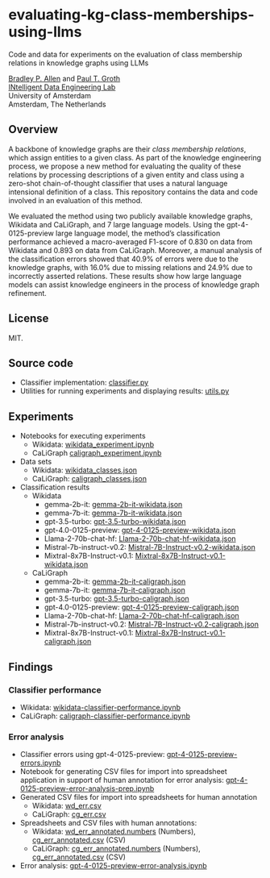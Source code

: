 # evaluating-kg-class-memberships-using-llms
 Code and data for experiments on the evaluation of class membership relations in knowledge graphs using LLMs

 [Bradley P. Allen](https://orcid.org/0000-0003-0216-3930) and [Paul T. Groth](https://orcid.org/0000-0003-0183-6910)   
 [INtelligent Data Engineering Lab](https://indelab.org/)  
 University of Amsterdam  
 Amsterdam, The Netherlands

## Overview
A backbone of knowledge graphs are their *class membership relations*, which assign entities to a given class. As part of the knowledge engineering process, we propose a new method for evaluating the quality of these relations by processing descriptions of a given entity and class using a zero-shot chain-of-thought classifier that uses a natural language intensional definition of a class. This repository contains the data and code involved in an evaluation of this method.

We evaluated the method using two publicly available knowledge graphs, Wikidata and CaLiGraph, and 7 large language models. Using the gpt-4-0125-preview large language model, the method’s classification performance achieved a macro-averaged F1-score of 0.830 on data from Wikidata and 0.893 on data from CaLiGraph. Moreover, a manual analysis of the classification errors showed that 40.9% of errors were due to the knowledge graphs, with 16.0% due to missing relations and 24.9% due to incorrectly asserted relations. These results show how large language models can assist knowledge engineers in the process of knowledge graph refinement.

## License
MIT.

## Source code
- Classifier implementation: [classifier.py](src/classifier.py)
- Utilities for running experiments and displaying results: [utils.py](src/utils.py)

## Experiments
- Notebooks for executing experiments
    - Wikidata: [wikidata_experiment.ipynb](experiments/wikidata_experiment.ipynb)
    - CaLiGraph [caligraph_experiment.ipynb](experiments/caligraph_experiment.ipynb)
- Data sets
    - Wikidata: [wikidata_classes.json](experiments/wikidata_classes.json)
    - CaLiGraph: [caligraph_classes.json](experiments/caligraph_classes.json)
- Classification results
    - Wikidata
        - gemma-2b-it: [gemma-2b-it-wikidata.json](experiments/gemma-2b-it-wikidata.json)
        - gemma-7b-it: [gemma-7b-it-wikidata.json](experiments/gemma-7b-it-wikidata.json)
        - gpt-3.5-turbo: [gpt-3.5-turbo-wikidata.json](experiments/gpt-3.5-turbo-wikidata.json)
        - gpt-4.0-0125-preview: [gpt-4-0125-preview-wikidata.json](experiments/gpt-4-0125-preview-wikidata.json)
        - Llama-2-70b-chat-hf: [Llama-2-70b-chat-hf-wikidata.json](experiments/Llama-2-70b-chat-hf-wikidata.json)
        - Mistral-7b-instruct-v0.2: [Mistral-7B-Instruct-v0.2-wikidata.json](experiments/Mistral-7B-Instruct-v0.2-wikidata.json)
        - Mixtral-8x7B-Instruct-v0.1: [Mixtral-8x7B-Instruct-v0.1-wikidata.json](experiments/Mixtral-8x7B-Instruct-v0.1-wikidata.json)
    - CaLiGraph
        - gemma-2b-it: [gemma-2b-it-caligraph.json](experiments/gemma-2b-it-caligraph.json)
        - gemma-7b-it: [gemma-7b-it-caligraph.json](experiments/gemma-7b-it-caligraph.json)
        - gpt-3.5-turbo: [gpt-3.5-turbo-caligraph.json](experiments/gpt-3.5-turbo-caligraph.json)
        - gpt-4.0-0125-preview: [gpt-4-0125-preview-caligraph.json](experiments/gpt-4-0125-preview-caligraph.json)
        - Llama-2-70b-chat-hf: [Llama-2-70b-chat-hf-caligraph.json](experiments/Llama-2-70b-chat-hf-caligraph.json)
        - Mistral-7b-instruct-v0.2: [Mistral-7B-Instruct-v0.2-caligraph.json](experiments/Mistral-7B-Instruct-v0.2-caligraph.json)
        - Mixtral-8x7B-Instruct-v0.1: [Mixtral-8x7B-Instruct-v0.1-caligraph.json](experiments/Mixtral-8x7B-Instruct-v0.1-caligraph.json)

## Findings

### Classifier performance
- Wikidata: [wikidata-classifier-performance.ipynb](wikidata-classifier-performance.ipynb)
- CaLiGraph: [caligraph-classifier-performance.ipynb](caligraph-classifier-performance.ipynb)

### Error analysis
- Classifier errors using gpt-4-0125-preview: [gpt-4-0125-preview-errors.ipynb](gpt-4-0125-preview-errors.ipynb)
- Notebook for generating CSV files for import into spreadsheet application in support of human annotation for error analysis: [gpt-4-0125-preview-error-analysis-prep.ipynb](gpt-4-0125-preview-error-analysis-prep.ipynb)
- Generated CSV files for import into spreadsheets for human annotation
    - Wikidata: [wd_err.csv](error-analysis/wd_err.csv)
    - CaLiGraph: [cg_err.csv](error-analysis/cg_err.csv)
- Spreadsheets and CSV files with human annotations:
    - Wikidata: [wd_err_annotated.numbers](error-analysis/wd_err_annotated.numbers) (Numbers), [cg_err_annotated.csv](error-analysis/cg_err_annotated.csv) (CSV)
    - CaLiGraph: [cg_err_annotated.numbers](error-analysis/cg_err_annotated.numbers) (Numbers), [cg_err_annotated.csv](error-analysis/cg_err_annotated.csv) (CSV)
- Error analysis: [gpt-4-0125-preview-error-analysis.ipynb](gpt-4-0125-preview-error-analysis.ipynb)

